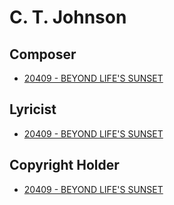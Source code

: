 # C. T. Johnson

## Composer

- [20409 - BEYOND LIFE'S SUNSET](/hymns/20409.md)

## Lyricist

- [20409 - BEYOND LIFE'S SUNSET](/hymns/20409.md)

## Copyright Holder

- [20409 - BEYOND LIFE'S SUNSET](/hymns/20409.md)

